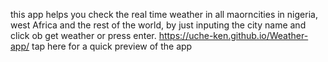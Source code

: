 this app helps you check the real time weather in all maorncities in nigeria, west Africa and the rest of the world, by just inputing the city name and click ob get weather or press enter.
https://uche-ken.github.io/Weather-app/   tap here for a quick preview of the app
